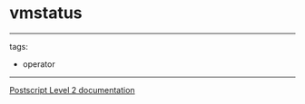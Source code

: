 # vmstatus

---
tags:

- operator

---

[Postscript Level 2 documentation](https://hepunx.rl.ac.uk/~adye/psdocs/ref/PSL2v.html#vmstatus)
